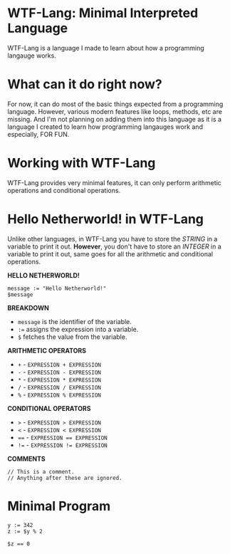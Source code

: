 # WTF-Lang: Minimal Interpreted Language

WTF-Lang is a language I made to learn about how a programming langauge works. 

# What can it do right now?

For now, it can do most of the basic things expected from a programming language. However, various modern features like loops, methods, etc are missing. And I'm not planning on adding them into this language as it is a language I created to learn how programming langauges work and especially, FOR FUN.

# Working with WTF-Lang 

WTF-Lang provides very minimal features, it can only perform arithmetic operations and conditional operations.

# Hello Netherworld! in WTF-Lang 
Unlike other languages, in WTF-Lang you have to store the *STRING* in a variable to print it out. **However**, you don't have to store an *INTEGER* in a variable to print it out, same goes for all the arithmetic and conditional operations.

**HELLO NETHERWORLD!**
```
message := "Hello Netherworld!"
$message
```

**BREAKDOWN**
- `message` is the identifier of the variable.
- `:=` assigns the expression into a variable.
- `$` fetches the value from the variable.

**ARITHMETIC OPERATORS**
- `+` - `EXPRESSION + EXPRESSION`
- `-` - `EXPRESSION - EXPRESSION`
- `*` - `EXPRESSION * EXPRESSION`
- `/` - `EXPRESSION / EXPRESSION`
- `%` - `EXPRESSION % EXPRESSION`

**CONDITIONAL OPERATORS**
- `>` - `EXPRESSION > EXPRESSION`
- `<` - `EXPRESSION < EXPRESSION`
- `==` - `EXPRESSION == EXPRESSION`
- `!=` - `EXPRESSION != EXPRESSION`

**COMMENTS**
```
// This is a comment.
// Anything after these are ignored.
```

# Minimal Program 

```
y := 342
z := $y % 2

$z == 0
```
